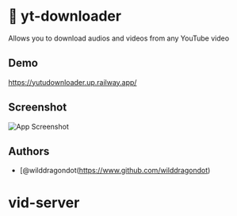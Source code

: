
# 🎵 yt-downloader

Allows you to download audios and videos from any YouTube video


## Demo

https://yutudownloader.up.railway.app/


## Screenshot

![App Screenshot](https://i.ibb.co/mbYZ9Lp/yt-downloader-tr23-onrender-com-1024x768desktop-f6521d.jpg)


## Authors

- [@wilddragondot(https://www.github.com/wilddragondot)
# vid-server

